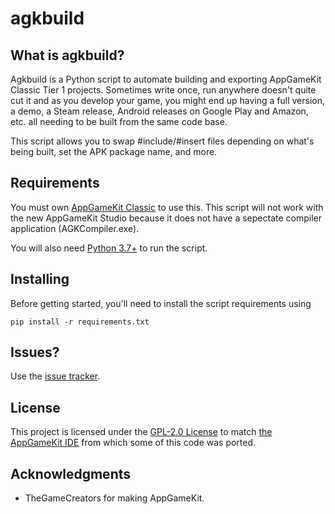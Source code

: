 # agkbuild

## What is agkbuild?

Agkbuild is a Python script to automate building and exporting AppGameKit Classic Tier 1 projects.
Sometimes write once, run anywhere doesn't quite cut it and as you develop your game, you might end up having a full version, a demo, a Steam release, Android releases on Google Play and Amazon, etc. all needing to be built from the same code base.

This script allows you to swap #include/#insert files depending on what's being built, set the APK package name, and more.

## Requirements

You must own [AppGameKit Classic](https://www.appgamekit.com/) to use this.
This script will not work with the new AppGameKit Studio because it does not have a sepectate compiler application (AGKCompiler.exe).

You will also need [Python 3.7+](https://www.python.org/) to run the script.

## Installing

Before getting started, you'll need to install the script requirements using

```pip install -r requirements.txt```

## Issues?

Use the [issue tracker](https://github.com/adambiser/agkbuild/issues).

## License

This project is licensed under the [GPL-2.0 License](COPYING) to match [the AppGameKit IDE](https://github.com/TheGameCreators/AGKIDE) from which some of this code was ported.

## Acknowledgments

* TheGameCreators for making AppGameKit.
